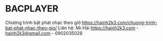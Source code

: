 # BACPLAYER
Chương trình bật phát nhạc theo giờ https://hainh2k3.com/chuong-trinh-bat-phat-nhac-theo-gio/
Liên hệ: Mr.Hải https://hainh2k3.com - hainh2k3@gmail.com - 0902035028
